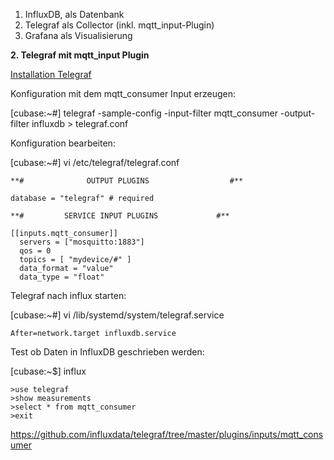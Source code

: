 1.  InfluxDB, als Datenbank
2.  Telegraf als Collector (inkl. mqtt_input-Plugin)
3.  Grafana als Visualisierung

**2. Telegraf mit mqtt_input Plugin**

[Installation Telegraf](https://docs.influxdata.com/telegraf/v1.9/introduction/installation/)



Konfiguration mit dem mqtt_consumer Input erzeugen:


[cubase:~#] telegraf -sample-config -input-filter mqtt_consumer -output-filter influxdb > telegraf.conf

Konfiguration bearbeiten:

[cubase:~#] vi /etc/telegraf/telegraf.conf



```
**#              OUTPUT PLUGINS                  #**

database = "telegraf" # required 

**#         SERVICE INPUT PLUGINS             #**

[[inputs.mqtt_consumer]]
  servers = ["mosquitto:1883"]
  qos = 0
  topics = [ "mydevice/#" ]
  data_format = "value"
  data_type = "float"
```




Telegraf nach influx starten:

[cubase:~#] vi /lib/systemd/system/telegraf.service


```
After=network.target influxdb.service
```



Test ob Daten in InfluxDB geschrieben werden:


[cubase:~$] influx
```
>use telegraf
>show measurements
>select * from mqtt_consumer
>exit
```


https://github.com/influxdata/telegraf/tree/master/plugins/inputs/mqtt_consumer

